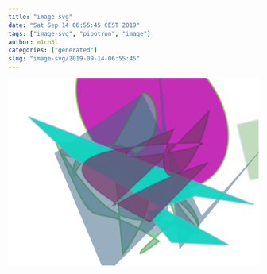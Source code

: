 ```yaml
---
title: "image-svg"
date: "Sat Sep 14 06:55:45 CEST 2019"
tags: ["image-svg", "pipotron", "image"]
author: m1ch3l
categories: ["generated"]
slug: "image-svg/2019-09-14-06:55:45"
---
```


![](image.svg)
